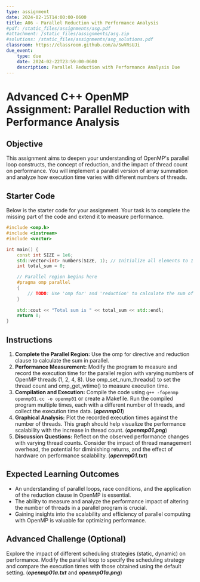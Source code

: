 ```yaml
---
type: assignment
date: 2024-02-15T14:00:00-0600
title: A06 - Parallel Reduction with Performance Analysis
#pdf: /static_files/assignments/asg.pdf
#attachment: /static_files/assignments/asg.zip
#solutions: /static_files/assignments/asg_solutions.pdf
classroom: https://classroom.github.com/a/SwVRsUJi
due_event: 
    type: due
    date: 2024-02-22T23:59:00-0600
    description: Parallel Reduction with Performance Analysis Due
---
```

# Advanced C++ OpenMP Assignment: Parallel Reduction with Performance Analysis

## Objective

This assignment aims to deepen your understanding of OpenMP's parallel loop constructs, the concept of reduction, and the impact of thread count on performance. You will implement a parallel version of array summation and analyze how execution time varies with different numbers of threads.

## Starter Code

Below is the starter code for your assignment. Your task is to complete the missing part of the code and extend it to measure performance.

```c++
#include <omp.h>
#include <iostream>
#include <vector>

int main() {
    const int SIZE = 1e6;
    std::vector<int> numbers(SIZE, 1); // Initialize all elements to 1
    int total_sum = 0;

    // Parallel region begins here
    #pragma omp parallel 
    {
        // TODO: Use 'omp for' and 'reduction' to calculate the sum of the array
    }
    
    std::cout << "Total sum is " << total_sum << std::endl;
    return 0;
}
```

## Instructions

1. **Complete the Parallel Region:** Use the omp for directive and reduction clause to calculate the sum in parallel.
2. **Performance Measurement:** Modify the program to measure and record the execution time for the parallel region with varying numbers of OpenMP threads (1, 2, 4, 8). Use omp_set_num_threads() to set the thread count and omp_get_wtime() to measure execution time.
3. **Compilation and Execution:** Compile the code using `g++ -fopenmp openmp01.cc -o openmp01` or create a Makefile. Run the compiled program multiple times, each with a different number of threads, and collect the execution time data. (**_openmp01_**)
4. **Graphical Analysis:** Plot the recorded execution times against the number of threads. This graph should help visualize the performance scalability with the increase in thread count. (**_openmp01.png_**)
5. **Discussion Questions:** Reflect on the observed performance changes with varying thread counts. Consider the impact of thread management overhead, the potential for diminishing returns, and the effect of hardware on performance scalability. (**_openmp01.txt_**)

## Expected Learning Outcomes

- An understanding of parallel loops, race conditions, and the application of the reduction clause in OpenMP is essential.
- The ability to measure and analyze the performance impact of altering the number of threads in a parallel program is crucial.
- Gaining insights into the scalability and efficiency of parallel computing with OpenMP is valuable for optimizing performance.

## Advanced Challenge (Optional)

Explore the impact of different scheduling strategies (static, dynamic) on performance. Modify the parallel loop to specify the scheduling strategy and compare the execution times with those obtained using the default setting. (**_openmp01a.txt_** and **_openmp01a.png_**)

